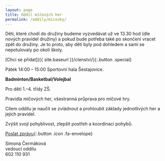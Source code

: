 ```yaml
---
layout: page
title: Oddíl míčových her
permalink: /oddily/micovky/
---
```




Děti, které chodí do družiny budeme vyzvedávat už ve 13.30 hod (dle nových pravidel družiny) a pokud bude potřeba také po skončení vracet zpět do družiny. Je to proto, aby děti byly pod dohledem a sami se nepotulovaly po okolí školy.

[Chci se přidat]({{ site.baseurl }}/clenstvi/){:.button .special}

<!-- **Kapacita oddílu byla naplněna, další členy už nelze přijmout. Děkujeme za pochopení.** -->

Pátek 14:00 – 15:00 Sportovní hala Šestajovice.

**Badminton/Basketbal/Volejbal**

Pro děti 1.–4. třídy ZŠ.

Pravidla míčových her, všestranná průprava pro míčové hry.

Cílem oddílu je naučit se zvládnout a prohloubit základy jednotlivých her a jejich pravidel.

Zvýšit svojí pohyblivost, zlepšit postřeh a koordinaci pohybů.

[Poslat zprávu](#f){:.button .icon .fa-envelope}

Simona Čermáková  
vedoucí oddílu  
602 110 931
